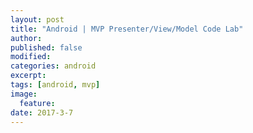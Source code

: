 ```yaml
---
layout: post
title: "Android | MVP Presenter/View/Model Code Lab"
author:
published: false
modified:
categories: android
excerpt:
tags: [android, mvp]
image:
  feature:
date: 2017-3-7
---
```



<br>
<br>
